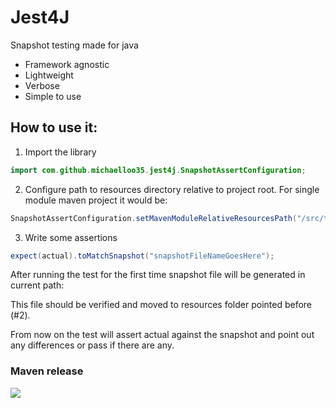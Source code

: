 # Jest4J
Snapshot testing made for java

* Framework agnostic
* Lightweight
* Verbose
* Simple to use

## How to use it:
1. Import the library
```java
import com.github.michaelloo35.jest4j.SnapshotAssertConfiguration;
```
2. Configure path to resources directory relative to project root.
   For single module maven project it would be:
```java
SnapshotAssertConfiguration.setMavenModuleRelativeResourcesPath("/src/test/resources/");
```
3. Write some assertions
```java
expect(actual).toMatchSnapshot("snapshotFileNameGoesHere");
```
After running the test for the first time snapshot file will be generated in current path:
<insert-gif-here>

This file should be verified and moved to resources folder pointed before (#2).

From now on the test will assert actual against the snapshot and point out any differences or pass if there are any.


### Maven release
[![](https://jitpack.io/v/michaelloo35/Jest4J.svg)](https://jitpack.io/#michaelloo35/Jest4J)
